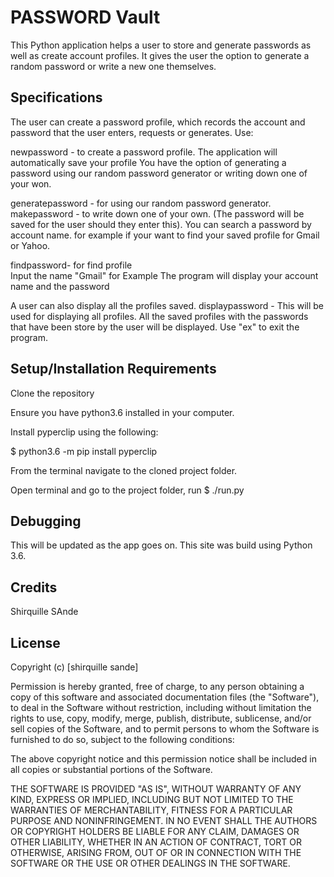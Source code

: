 # PASSWORD Vault

This Python application helps a user to store and generate passwords as well as create account profiles. It gives the user the option to generate a random password or write a new one themselves.

## Specifications
The user can create a password profile, which records the account and password that the user enters, requests or generates. Use:

newpassword - to create a password profile. The application will automatically save your profile
You have the option of generating a password using our random password generator or writing down one of your won.

generatepassword - for using our random password generator.          
makepassword - to write down one of your own. (The password will be saved for the user should they enter this).
You can search a password by account name. for example if your want to find your saved profile for Gmail or Yahoo.

findpassword- for find profile     
Input the name "Gmail" for Example
The program will display your account name and the password

A user can also display all the profiles saved.
displaypassword - This will be used for displaying all profiles. 
All the saved profiles with the passwords that have been store by the user will be displayed.
Use "ex" to exit the program.     

## Setup/Installation Requirements       
Clone the repository
    
Ensure you have python3.6 installed in your computer.        

Install pyperclip using the following:   

$ python3.6 -m pip install pyperclip     

From the terminal navigate to the cloned project folder.          

Open terminal and go to the project folder, run $ ./run.py

## Debugging
This will be updated as the app goes on. 
This site was build using Python 3.6.
 
## Credits
Shirquille SAnde

## License

Copyright (c) [shirquille sande]

Permission is hereby granted, free of charge, to any person obtaining a copy of this software and associated documentation files (the "Software"), to deal in the Software without restriction, including without limitation the rights to use, copy, modify, merge, publish, distribute, sublicense, and/or sell copies of the Software, and to permit persons to whom the Software is furnished to do so, subject to the following conditions:

The above copyright notice and this permission notice shall be included in all copies or substantial portions of the Software.

THE SOFTWARE IS PROVIDED "AS IS", WITHOUT WARRANTY OF ANY KIND, EXPRESS OR IMPLIED, INCLUDING BUT NOT LIMITED TO THE WARRANTIES OF MERCHANTABILITY, FITNESS FOR A PARTICULAR PURPOSE AND NONINFRINGEMENT. IN NO EVENT SHALL THE AUTHORS OR COPYRIGHT HOLDERS BE LIABLE FOR ANY CLAIM, DAMAGES OR OTHER LIABILITY, WHETHER IN AN ACTION OF CONTRACT, TORT OR OTHERWISE, ARISING FROM, OUT OF OR IN CONNECTION WITH THE SOFTWARE OR THE USE OR OTHER DEALINGS IN THE SOFTWARE.

